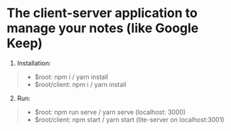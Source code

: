 # The client-server application to manage your notes (like Google Keep)

1. Installation:
>	* $root: npm i / yarn install
>	* $root/client: npm i / yarn install


2. Run:
>	* $root: npm run serve / yarn serve (localhost: 3000)
>	* $root/client: npm start / yarn start (lite-server on localhost:3001)

